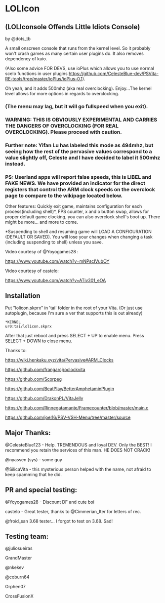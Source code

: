 # LOLIcon 
## (LOLIconsole Offends Little Idiots Console)

by @dots_tb

A  small onscreen console that runs from the kernel level. So it probably won't crash games as many certain user plugins do. It also removes dependency of kuio.

(Also some advice FOR DEVS, use ioPlus which allows you to use normal sceIo functions in user plugins <https://github.com/CelesteBlue-dev/PSVita-RE-tools/tree/master/ioPlus/ioPlus-0.1>).

Oh yeah, and it adds 500mhz (aka real overclocking). Enjoy...The kernel level allows for more options in regards to overclocking. 

 ### (The menu may lag, but it will go fullspeed when you exit). 

### WARNING: THIS IS OBVIOUSLY EXPERIMENTAL AND CARRIES THE DANGERS OF OVERCLOCKING (FOR REAL OVERCLOCKING). Please proceed with caution.

### Further note: Yifan Lu has labeled this mode as 494mhz, but seeing how the rest of the pervasive values correspond to a value slightly off, Celeste and I have decided to label it 500mhz instead.

### PS: Userland apps will report false speeds, this is LIBEL and FAKE NEWS. We have provided an indicator for the direct registers that control the ARM clock speeds on the overclock page to compare to the wikipage located below.

Other features: Quickly exit game, maintains configuration for each process(including shell)*, FPS counter, x and o button swap, allows for proper default game clocking, you can also overclock shell's boot up. There might be more... and more to come.

*Suspending to shell and resuming game will LOAD A CONFIGURATION (DEFAULT OR SAVED). You will lose your changes when changing a task (including suspending to shell) unless you save.

Video courtesy of @Yoyogames28 :

https://www.youtube.com/watch?v=mNPscIVubOY

Video courtesy of castelo:

https://www.youtube.com/watch?v=ATiv301_eOA


Installation
--------------------------------------------------------------------------------

Put "lolicon.skprx" in 'tai' folder in the root of your Vita. (Or just use autoplugin, because I'm sure a ver that supports this is out already)

```text
*KERNEL
ur0:tai/lolicon.skprx
```

After that just reboot and press SELECT + UP to enable menu. Press SELECT + DOWN to close menu.

Thanks to: 

https://wiki.henkaku.xyz/vita/Pervasive#ARM_Clocks

https://github.com/frangarcj/oclockvita

https://github.com/Scorpeg

https://github.com/BeatPlay/BetterAmphetaminPlugin

https://github.com/DrakonPL/VitaJelly

https://github.com/Rinnegatamante/Framecounter/blob/master/main.c

https://github.com/joel16/PSV-VSH-Menu/tree/master/source

## Major Thanks:

@CelesteBlue123 - Help. TREMENDOUS and loyal DEV. Only the BEST! I recommend you retain the services of this man. HE DOES NOT CRACK!

@nyassen (sys) - some guy

@SilicaVita - this mysterious person helped with the name, not afraid to keep spamming that he did.

## PR and special testing:

@Yoyogames28 - Discount DF and cute boi

castelo - Great tester, thanks to @Cimmerian_Iter for letters of rec. 

@froid_san 3.68 tester... I forgot to test on 3.68. Sad!

## Testing team:

@juliosueiras

GrandMaster

@nkekev

@coburn64

Orphen07

CrossFusionX
